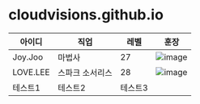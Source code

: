 # cloudvisions.github.io

|아이디|직업|레벨|훈장|
|------|---|---|---|
|Joy.Joo|마법사|27|![image](https://user-images.githubusercontent.com/72858711/188545682-4cd2d51e-4d7c-4c15-afa4-8c02cbb61432.png)|
|LOVE.LEE|스파크 소서리스|28|![image](https://user-images.githubusercontent.com/72858711/188545646-c847cff7-3846-4e37-b584-5d6c4d98090b.png)|
|테스트1|테스트2|테스트3|
